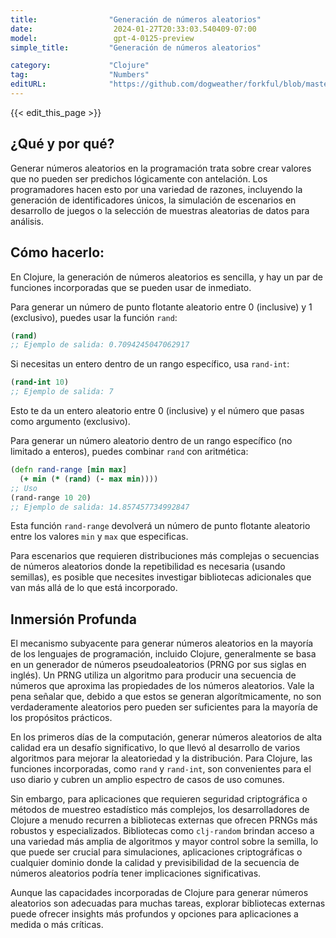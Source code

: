 ```yaml
---
title:                "Generación de números aleatorios"
date:                  2024-01-27T20:33:03.540409-07:00
model:                 gpt-4-0125-preview
simple_title:         "Generación de números aleatorios"

category:             "Clojure"
tag:                  "Numbers"
editURL:              "https://github.com/dogweather/forkful/blob/master/content/es/clojure/generating-random-numbers.md"
---
```


{{< edit_this_page >}}

## ¿Qué y por qué?

Generar números aleatorios en la programación trata sobre crear valores que no pueden ser predichos lógicamente con antelación. Los programadores hacen esto por una variedad de razones, incluyendo la generación de identificadores únicos, la simulación de escenarios en desarrollo de juegos o la selección de muestras aleatorias de datos para análisis.

## Cómo hacerlo:

En Clojure, la generación de números aleatorios es sencilla, y hay un par de funciones incorporadas que se pueden usar de inmediato.

Para generar un número de punto flotante aleatorio entre 0 (inclusive) y 1 (exclusivo), puedes usar la función `rand`:

```Clojure
(rand)
;; Ejemplo de salida: 0.7094245047062917
```

Si necesitas un entero dentro de un rango específico, usa `rand-int`:

```Clojure
(rand-int 10)
;; Ejemplo de salida: 7
```

Esto te da un entero aleatorio entre 0 (inclusive) y el número que pasas como argumento (exclusivo).

Para generar un número aleatorio dentro de un rango específico (no limitado a enteros), puedes combinar `rand` con aritmética:

```Clojure
(defn rand-range [min max]
  (+ min (* (rand) (- max min))))
;; Uso
(rand-range 10 20)
;; Ejemplo de salida: 14.857457734992847
```

Esta función `rand-range` devolverá un número de punto flotante aleatorio entre los valores `min` y `max` que especificas.

Para escenarios que requieren distribuciones más complejas o secuencias de números aleatorios donde la repetibilidad es necesaria (usando semillas), es posible que necesites investigar bibliotecas adicionales que van más allá de lo que está incorporado.

## Inmersión Profunda

El mecanismo subyacente para generar números aleatorios en la mayoría de los lenguajes de programación, incluido Clojure, generalmente se basa en un generador de números pseudoaleatorios (PRNG por sus siglas en inglés). Un PRNG utiliza un algoritmo para producir una secuencia de números que aproxima las propiedades de los números aleatorios. Vale la pena señalar que, debido a que estos se generan algorítmicamente, no son verdaderamente aleatorios pero pueden ser suficientes para la mayoría de los propósitos prácticos.

En los primeros días de la computación, generar números aleatorios de alta calidad era un desafío significativo, lo que llevó al desarrollo de varios algoritmos para mejorar la aleatoriedad y la distribución. Para Clojure, las funciones incorporadas, como `rand` y `rand-int`, son convenientes para el uso diario y cubren un amplio espectro de casos de uso comunes.

Sin embargo, para aplicaciones que requieren seguridad criptográfica o métodos de muestreo estadístico más complejos, los desarrolladores de Clojure a menudo recurren a bibliotecas externas que ofrecen PRNGs más robustos y especializados. Bibliotecas como `clj-random` brindan acceso a una variedad más amplia de algoritmos y mayor control sobre la semilla, lo que puede ser crucial para simulaciones, aplicaciones criptográficas o cualquier dominio donde la calidad y previsibilidad de la secuencia de números aleatorios podría tener implicaciones significativas.

Aunque las capacidades incorporadas de Clojure para generar números aleatorios son adecuadas para muchas tareas, explorar bibliotecas externas puede ofrecer insights más profundos y opciones para aplicaciones a medida o más críticas.
